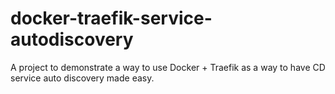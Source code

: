 # docker-traefik-service-autodiscovery
A project to demonstrate a way to use Docker + Traefik as a way to have CD service auto discovery made easy.
